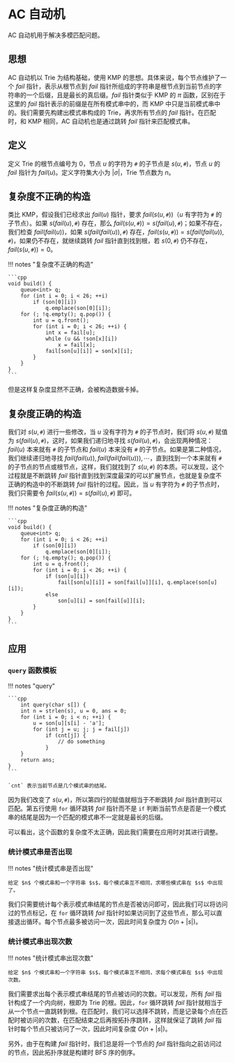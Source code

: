 # AC 自动机

AC 自动机用于解决多模匹配问题。

## 思想

AC 自动机以 Trie 为结构基础，使用 KMP 的思想。具体来说，每个节点维护了一个 $fail$ 指针，表示从根节点到 $fail$ 指针所组成的字符串是根节点到当前节点的字符串的一个后缀，且是最长的真后缀。$fail$ 指针类似于 KMP 的 $\pi$ 函数，区别在于这里的 $fail$ 指针表示的前缀是在所有模式串中的，而 KMP 中只是当前模式串中的。我们需要先构建出模式串构成的 Trie，再求所有节点的 $fail$ 指针。在匹配时，和 KMP 相同，AC 自动机也是通过跳转 $fail$ 指针来匹配模式串。

## 定义

定义 Trie 的根节点编号为 $0$，节点 $u$ 的字符为 $\texttt{#}$ 的子节点是 $s(u, \texttt{#})$，节点 $u$ 的 $fail$ 指针为 $fail(u)$。定义字符集大小为 $|\sigma|$，Trie 节点数为 $n$。

## 复杂度不正确的构造

类比 KMP，假设我们已经求出 $fail(u)$ 指针，要求 $fail(s(u, \texttt{#}))$（$u$ 有字符为 $\texttt{#}$ 的子节点）。如果 $s(fail(u), \texttt{#})$ 存在，那么 $fail(s(u, \texttt{#})) = s(fail(u), \texttt{#})$；如果不存在，我们检查 $fail(fail(u))$，如果 $s(fail(fail(u)), \texttt{#})$ 存在，$fail(s(u, \texttt{#})) = s(fail(fail(u)), \texttt{#})$，如果仍不存在，就继续跳转 $fail$ 指针直到找到根，若 $s(0, \texttt{#})$ 仍不存在，$fail(s(u, \texttt{#})) = 0$。

!!! notes "复杂度不正确的构造"

    ```cpp
    void build() {
        queue<int> q;
        for (int i = 0; i < 26; ++i)
            if (son[0][i])
                q.emplace(son[0][i]);
        for (; !q.empty(); q.pop()) {
            int u = q.front();
            for (int i = 0; i < 26; ++i) {
                int x = fail[u];
                while (u && !son[x][i])
                    x = fail[x];
                fail[son[u][i]] = son[x][i];
            }
        }
    }
    ```

但是这样复杂度显然不正确，会被构造数据卡掉。

## 复杂度正确的构造

我们对 $s(u, \texttt{#})$ 进行一些修改，当 $u$ 没有字符为 $\texttt{#}$ 的子节点时，我们将 $s(u, \texttt{#})$ 赋值为 $s(fail(u), \texttt{#})$，这时，如果我们递归地寻找 $s(fail(u), \texttt{#})$，会出现两种情况：$fail(u)$ 本来就有 $\texttt{#}$ 的子节点和 $fail(u)$ 本来没有 $\texttt{#}$ 的子节点。如果是第二种情况，我们继续递归地寻找 $fail(fail(u)), fail(fail(fail(u))), \cdots$，直到找到一个本来就有 $\texttt{#}$ 的子节点的节点或根节点，这样，我们就找到了 $s(u, \texttt{#})$ 的本质。可以发现，这个过程就是不断跳转 $fail$ 指针直到找到深度最深的可以扩展节点，也就是复杂度不正确的构造中的不断跳转 $fail$ 指针的过程。因此，当 $u$ 有字符为 $\texttt{#}$ 的子节点时，我们只需要令 $fail(s(u, \texttt{#})) = s(fail(u), \texttt{#})$ 即可。

!!! notes "复杂度正确的构造"

    ```cpp
    void build() {
        queue<int> q;
        for (int i = 0; i < 26; ++i)
            if (son[0][i])
                q.emplace(son[0][i]);
        for (; !q.empty(); q.pop()) {
            int u = q.front();
            for (int i = 0; i < 26; ++i) {
                if (son[u][i])
                    fail[son[u][i]] = son[fail[u]][i], q.emplace(son[u][i]);
                else
                    son[u][i] = son[fail[u]][i];
            }
        }
    }
    ```

## 应用

### `query` 函数模板

!!! notes "query"

    ```cpp
        int query(char s[]) {
        int n = strlen(s), u = 0, ans = 0;
        for (int i = 0; i < n; ++i) {
            u = son[u][s[i] - 'a'];
            for (int j = u; j; j = fail[j])
                if (cnt[j]) {
                    // do something
                }
        }
        return ans;
    }
    ```

    `cnt` 表示当前节点是几个模式串的结尾。

因为我们改变了 $s(u, \texttt{#})$，所以第四行的赋值就相当于不断跳转 $fail$ 指针直到可以匹配。第五行使用 `for` 循环跳转 $fail$ 指针而不是 `if` 判断当前节点是否是一个模式串的结尾是因为一个匹配的模式串不一定就是最长的后缀。

可以看出，这个函数的复杂度不太正确，因此我们需要在应用时对其进行调整。

### 统计模式串是否出现

!!! notes "统计模式串是否出现"

    给定 $n$ 个模式串和一个字符串 $s$，每个模式串互不相同，求哪些模式串在 $s$ 中出现了。

我们只需要统计每个表示模式串结尾的节点是否被访问即可，因此我们可以将访问过的节点标记，在 `for` 循环跳转 $fail$ 指针时如果访问到了这些节点，那么可以直接退出循环。每个节点最多被访问一次，因此时间复杂度为 $O(n + |s|)$。

### 统计模式串出现次数

!!! notes "统计模式串出现次数"

    给定 $n$ 个模式串和一个字符串 $s$，每个模式串互不相同，求每个模式串在 $s$ 中出现次数。

我们需要求出每个表示模式串结尾的节点被访问的次数。可以发现，所有 $fail$ 指针构成了一个内向树，根即为 Trie 的根。因此，`for` 循环跳转 $fail$ 指针就相当于从一个节点一直跳转到根。在匹配时，我们可以选择不跳转，而是记录每个点在匹配时被访问的次数，在匹配结束之后再按拓扑序跳转，这样就保证了跳转 $fail$ 指针时每个节点只被访问了一次，因此时间复杂度 $O(n + |s|)$。

另外，由于在构建 $fail$ 指针时，我们总是将一个节点的 $fail$ 指针指向之前访问过的节点，因此拓扑序就是构建时 BFS 序的倒序。
